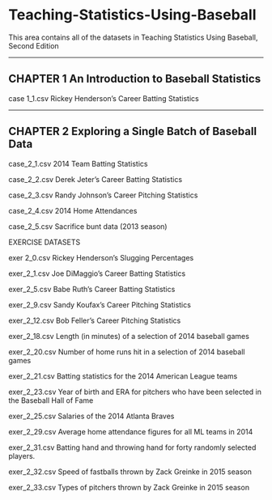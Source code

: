 # Teaching-Statistics-Using-Baseball

This area contains all of the datasets in Teaching Statistics Using Baseball, Second Edition

-------------------------------------------------------
CHAPTER 1  An Introduction to Baseball Statistics
-------------------------------------------------------

case 1_1.csv   Rickey Henderson’s Career Batting Statistics
 
-------------------------------------------------------
CHAPTER 2  Exploring a Single Batch of Baseball Data 
 -------------------------------------------------------

case_2_1.csv  2014 Team Batting Statistics
 
case_2_2.csv  Derek Jeter’s Career Batting Statistics
            
case_2_3.csv  Randy Johnson’s Career Pitching Statistics
             
case_2_4.csv 2014 Home Attendances
 
case_2_5.csv  Sacrifice bunt data (2013 season)
           
EXERCISE DATASETS
            
exer 2_0.csv  Rickey Henderson’s Slugging Percentages
            
exer_2_1.csv  Joe DiMaggio’s Career Batting Statistics
            
exer_2_5.csv  Babe Ruth’s Career Batting Statistics
            
exer_2_9.csv  Sandy Koufax’s Career Pitching Statistics
            
exer_2_12.csv  Bob Feller’s Career Pitching Statistics
            
exer_2_18.csv  Length (in minutes) of a selection of 2014 baseball games
            
exer_2_20.csv  Number of home runs hit in a selection of 2014 baseball games
            
exer_2_21.csv  Batting statistics for the 2014 American League teams
            
exer_2_23.csv  Year of birth and ERA for pitchers who have been selected in the Baseball Hall of Fame
            
exer_2_25.csv Salaries of the 2014 Atlanta Braves
            
exer_2_29.csv  Average home attendance figures for all ML teams in 2014
            
exer_2_31.csv  Batting hand and throwing hand for forty randomly selected players.

exer_2_32.csv  Speed of fastballs thrown by Zack Greinke in 2015 season

exer_2_33.csv  Types of pitchers thrown by Zack Greinke in 2015 season
